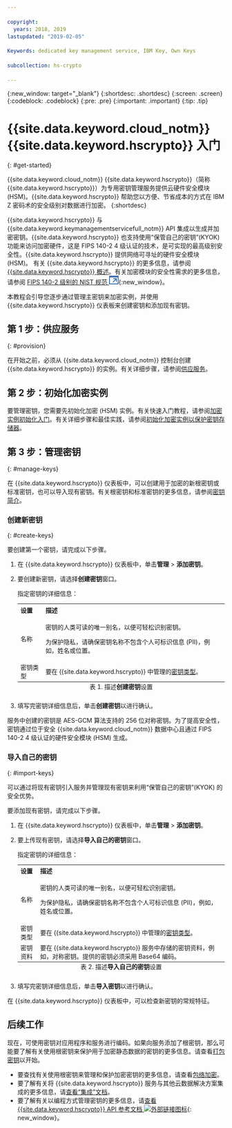 ```yaml
---

copyright:
  years: 2018, 2019
lastupdated: "2019-02-05"

Keywords: dedicated key management service, IBM Key, Own Keys

subcollection: hs-crypto

---
```


{:new_window: target="_blank"}
{:shortdesc: .shortdesc}
{:screen: .screen}
{:codeblock: .codeblock}
{:pre: .pre}
{:important: .important}
{:tip: .tip}

# {{site.data.keyword.cloud_notm}} {{site.data.keyword.hscrypto}} 入门
{: #get-started}

<!-- {{site.data.keyword.cloud}} {{site.data.keyword.hscrypto}} is in the BETA phase and is for tryout and test purpose only. To prevent data loss, use only test data in the current service. This restriction also applies to using {{site.data.keyword.hscrypto}} with other  {{site.data.keyword.cloud_notm}} services.
{:important} -->

{{site.data.keyword.cloud_notm}} {{site.data.keyword.hscrypto}}（简称 {{site.data.keyword.hscrypto}}）为专用密钥管理服务提供云硬件安全模块 (HSM)。{{site.data.keyword.hscrypto}} 帮助您以方便、节省成本的方式在 IBM Z 密码术的安全级别对数据进行加密。
{:shortdesc}

{{site.data.keyword.hscrypto}} 与 {{site.data.keyword.keymanagementservicefull_notm}} API 集成以生成并加密密钥。{{site.data.keyword.hscrypto}} 也支持使用“保管自己的密钥”(KYOK) 功能来访问加密硬件，这是 FIPS 140-2 4 级认证的技术，是可实现的最高级别安全性。{{site.data.keyword.hscrypto}} 提供网络可寻址的硬件安全模块 (HSM)<!-- and is accessible via PKCS#11 application programming interfaces (APIs) with several popular programming languages such as Java, JavaScript, Swift, and so on-->。  <!-- You can access {{site.data.keyword.hscrypto}} via an Advanced Cryptography Service Provider (ACSP) client, which communicates with the ACSP server to enable you to access the backend cryptographic resources.--> 有关 {{site.data.keyword.hscrypto}} 的更多信息，请参阅 [{{site.data.keyword.hscrypto}} 概述](/docs/services/hs-crypto/overview.html)。有关加密模块的安全性需求的更多信息，请参阅 [ FIPS 140-2 级别的 NIST 规范 ![外部链接图标](image/external_link.svg "外部链接图标")](https://csrc.nist.gov/publications/detail/fips/140/2/final){:new_window}。

<!-- {{site.data.keyword.hscrypto}} is the cryptography that {{site.data.keyword.blockchainfull_notm}} Platform is built with. It is also a member of the {{site.data.keyword.cloud_notm}} Hyper Protect Family, including [{{site.data.keyword.cloud_notm}} Hyper Protect DBaaS ![External link icon](image/external_link.svg "External link icon")](https://cloud.ibm.com/docs/services/hypersecure-dbaas/index.html){:new_window}, {{site.data.keyword.cloud_notm}} {{site.data.keyword.hscrypto}}, [{{site.data.keyword.cloud_notm}} Container Service ![External link icon](image/external_link.svg "External link icon")](https://cloud.ibm.com/docs/containers/container_index.html){:new_window}, and [{{site.data.keyword.cloud_notm}} {{site.data.keyword.hsplatform}} ![External link icon](image/external_link.svg "External link icon")](https://cloud.ibm.com/docs/services/hypersecure-platform/index.html){:new_window}. -->

本教程会引导您逐步通过管理主密钥来加密实例，并使用 {{site.data.keyword.hscrypto}} 仪表板来创建密钥和添加现有密钥。


## 第 1 步：供应服务
{: #provision}

在开始之前，必须从 {{site.data.keyword.cloud_notm}} 控制台创建 {{site.data.keyword.hscrypto}} 的实例。有关详细步骤，请参阅[供应服务](/docs/services/hs-crypto/provision.html)。

## 第 2 步：初始化加密实例

要管理密钥，您需要先初始化加密 (HSM) 实例。有关快速入门教程，请参阅[加密实例初始化入门](/docs/services/hs-crypto/get_started_hsm.html)。有关详细步骤和最佳实践，请参阅[初始化加密实例以保护密钥存储器](/docs/services/hs-crypto/initialize_hsm.html)。

## 第 3 步：管理密钥
{: #manage-keys}

在 {{site.data.keyword.hscrypto}} 仪表板中，可以创建用于加密的新根密钥或标准密钥，也可以导入现有密钥。有关根密钥和标准密钥的更多信息，请参阅[密钥简介](/docs/services/hs-crypto/keys_intro.html)。

### 创建新密钥
{: #create-keys}

要创建第一个密钥，请完成以下步骤。

1. 在 {{site.data.keyword.hscrypto}} 仪表板中，单击**管理** &gt; **添加密钥**。
2. 要创建新密钥，请选择**创建密钥**窗口。

    指定密钥的详细信息：

    <table>
      <tr>
        <th>设置</th>
        <th>描述</th>
      </tr>
      <tr>
        <td>名称</td>
        <td>
          <p>密钥的人类可读的唯一别名，以便可轻松识别密钥。</p>
          <p>为保护隐私，请确保密钥名称不包含个人可标识信息 (PII)，例如，姓名或位置。</p>
        </td>
      </tr>
      <tr>
        <td>密钥类型</td>
        <td>要在 {{site.data.keyword.hscrypto}} 中管理的<a href="/docs/services/key-protect/concepts/envelope-encryption.html#key-types">密钥类型</a>。</td>
      </tr>
      <caption style="caption-side:bottom;">表 1. 描述<b>创建密钥</b>设置</caption>
    </table>

3. 填写完密钥详细信息后，单击**创建密钥**以进行确认。

服务中创建的密钥是 AES-GCM 算法支持的 256 位对称密钥。为了提高安全性，密钥通过位于安全 {{site.data.keyword.cloud_notm}} 数据中心且通过 FIPS 140-2 4 级认证的硬件安全模块 (HSM) 生成。

### 导入自己的密钥
{: #import-keys}

可以通过将现有密钥引入服务并管理现有密钥来利用“保管自己的密钥”(KYOK) 的安全优势。

要添加现有密钥，请完成以下步骤。

1. 在 {{site.data.keyword.hscrypto}} 仪表板中，单击**管理** &gt; **添加密钥**。
2. 要上传现有密钥，请选择**导入自己的密钥**窗口。

    指定密钥的详细信息：

    <table>
      <tr>
        <th>设置</th>
        <th>描述</th>
      </tr>
      <tr>
        <td>名称</td>
        <td>
          <p>密钥的人类可读的唯一别名，以便可轻松识别密钥。</p>
          <p>为保护隐私，请确保密钥名称不包含个人可标识信息 (PII)，例如，姓名或位置。</p>
        </td>
      </tr>
      <tr>
        <td>密钥类型</td>
        <td>要在 {{site.data.keyword.hscrypto}} 中管理的<a href="/docs/services/key-protect/concepts/envelope-encryption.html#key-types">密钥类型</a>。</td>
      </tr>
      <tr>
        <td>密钥资料</td>
        <td>要在 {{site.data.keyword.hscrypto}} 服务中存储的密钥资料，例如，对称密钥。提供的密钥必须采用 Base64 编码。</td>
      </tr>
      <caption style="caption-side:bottom;">表 2. 描述<b>导入自己的密钥</b>设置</caption>
    </table>

3. 填写完密钥详细信息后，单击**导入密钥**以进行确认。

在 {{site.data.keyword.hscrypto}} 仪表板中，可以检查新密钥的常规特征。

## 后续工作

现在，可使用密钥对应用程序和服务进行编码。如果向服务添加了根密钥，那么可能要了解有关使用根密钥来保护用于加密静态数据的密钥的更多信息。请查看[打包密钥](/docs/services/hs-crypto/wrap-keys.html)以开始。

- 要查找有关使用根密钥来管理和保护加密密钥的更多信息，请查看[包络加密](/docs/services/key-protect/concepts/envelope-encryption.html)。
- 要了解有关将 {{site.data.keyword.hscrypto}} 服务与其他云数据解决方案集成的更多信息，请[查看“集成”文档](/docs/services/key-protect/integrations/integrate-services.html)。
- 要了解有关以编程方式管理密钥的更多信息，请[查看 {{site.data.keyword.hscrypto}} API 参考文档 ![外部链接图标](../../icons/launch-glyph.svg "外部链接图标")](https://cloud.ibm.com/apidocs/hs-crypto){: new_window}。

<!-- Complete the following steps to provision {{site.data.keyword.hscrypto}}:
1. Log in to your [IBM Cloud account ![External link icon](image/external_link.svg "External link icon")](https://cloud.ibm.com/){:new_window}.
2. Visit [{{site.data.keyword.cloud_notm}} Experimental Services ![External link icon](image/external_link.svg "External link icon")](https://cloud.ibm.com/catalog/labs/){:new_window} to see the list of services in experimental phase.
3. From the **All Categories** navigation pane on the left, click the **Security** category under **Platform**.
4. From the list of services, click the **{{site.data.keyword.hscrypto}}** tile.
5. Select the **{{site.data.keyword.hscrypto}} Lite Plan**, and click **Create** to provision an instance of {{site.data.keyword.IBM_notm}} CloudCrypto in the account, region, and resource group where you log in.-->

<!-- ## Installing ACSP client libraries -->

<!-- You can access {{site.data.keyword.hscrypto}} via an Advanced Cryptography Service Provider (ACSP) client. Complete the following steps to install the ACSP client libraries in your local environment. -->

<!-- 1. Download the installation package from the [GitHub repository ![External link icon](image/external_link.svg "External link icon")](https://github.com/ibm-developer/ibm-cloud-hyperprotectcrypto){:new_window}. In the **packages** folder, choose the installation package file that is suitable for your operation system and CPU architecture. For example, for Ubuntu on x86, choose `acsp-pkcs11-client_1.5-3.5_amd64.deb`.
2. Install the package to install the ACSP client libraries with the `dpkg` command. For example, `dpkg -i acsp-pkcs11-client_1.5-3.5_amd64.deb`. -->



<!-- ## Configuring ACSP client -->

<!-- At the current stage, {{site.data.keyword.hscrypto}} provides only self-signed certificates.

You need to configure the ACSP client to enable a proper secure communication channel (mutual TLS) to your service instance in the cloud. -->

<!-- 1. In your {{site.data.keyword.hscrypto}} service instance in {{site.data.keyword.cloud_notm}}, select **Manage** from the left navigator.
2. On the "Manage" screen, click the **Download Config** button to download the `acsp_client_credentials.uue` file.
3. Copy the `acsp_client_credentials.uue` file to the `/opt/ibm/acsp-pkcs11-client/config` directory in your local environment.
4. In the `/opt/ibm/acsp-pkcs11-client/config` directory, decode the file with the following command:
       `base64 --decode acsp_client_credentials.uue > acsp_client_credentials.tar`
5. Extract the client credentials file with the following command:
       `tar xf acsp_client_credentials.tar`
6. Move the `server-config` files into the default place with the following command:
       `mv server-config/* ./`
7. Rename the client credentials file with the following command:
       `mv acsp.properties.client acsp.properties`
8. (Optional:) Change group ID of the files with the following command:
       `chown root.pkcs11 *`
9. Enable ACSP to use the proper config for the service instance in the cloud:
       `export ACSP_P11=/opt/ibm/acsp-pkcs11-client/config/acsp.properties` -->

<!-- Now your ACSP client is operational and your {{site.data.keyword.hscrypto}} is ready to use!

For more information about ACSP client installation and configuration, see [ACSP Client Installation and Configuration Guide ![External link icon](image/external_link.svg "External link icon")](https://github.com/ibm-developer/ibm-cloud-hyperprotectcrypto/blob/master/doc/ACSP-client-config-guide.pdf){:new_window}. -->
